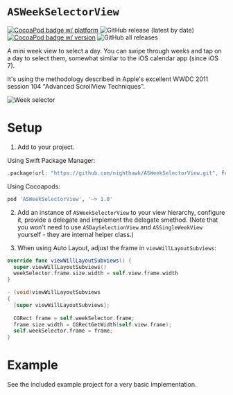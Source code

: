 # `ASWeekSelectorView`

[![CocoaPod badge w/ platform](http://cocoapod-badges.herokuapp.com/p/ASWeekSelectorView/badge.png)](http://cocoadocs.org/docsets/ASWeekSelectorView)
![GitHub release (latest by date)](https://img.shields.io/github/v/release/nighthawk/ASWeekSelectorView?display_name=tag&label=spm)
[![CocoaPod badge w/ version](http://cocoapod-badges.herokuapp.com/v/ASWeekSelectorView/badge.png)](http://cocoadocs.org/docsets/ASWeekSelectorView)
![GitHub all releases](https://img.shields.io/github/downloads/nighthawk/ASWeekSelectorView/total)

A mini week view to select a day. You can swipe through weeks and tap on a day to select them, somewhat similar to the iOS calendar app (since iOS 7).
 
It's using the methodology described in Apple's excellent WWDC 2011 session 104 "Advanced ScrollView Techniques".

![Week selector](https://github.com/nighthawk/ASWeekSelectorView/raw/main/weekpicker.gif)

# Setup

1) Add to your project.

Using Swift Package Manager:

```swift
.package(url: "https://github.com/nighthawk/ASWeekSelectorView.git", from: "1.0.0")
```

Using Cocoapods:

```ruby
pod 'ASWeekSelectorView', '~> 1.0'
```

2) Add an instance of `ASWeekSelectorView` to your view hierarchy, configure it, provide a delegate and implement the delegate smethod. (Note that you won't need to use `ASDaySelectionView` and `ASSingleWeekView` yourself - they are internal helper class.)

3) When using Auto Layout, adjust the frame in `viewWillLayoutSubviews`:

```swift
override func viewWillLayoutSubviews() {
  super.viewWillLayoutSubviews()
  weekSelector.frame.size.width = self.view.frame.width
}
```

```objective-c
- (void)viewWillLayoutSubviews
{
  [super viewWillLayoutSubviews];
  
  CGRect frame = self.weekSelector.frame;
  frame.size.width = CGRectGetWidth(self.view.frame);
  self.weekSelector.frame = frame;
}
```


# Example

See the included example project for a very basic implementation.
